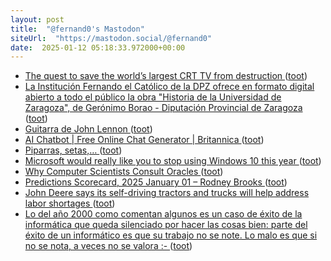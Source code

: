 ```yaml
---
layout: post
title:  "@fernand0's Mastodon"
siteUrl:  "https://mastodon.social/@fernand0"
date:  2025-01-12 05:18:33.972000+00:00
---
```

*  [The quest to save the world’s largest CRT TV from destruction ](https://arstechnica.com/gaming/2024/12/retro-gamers-save-one-of-the-last-45-inch-crt-tvs-in-existence) ([toot](https://mastodon.social/@fernand0/113813691693053148))
*  [La Institución Fernando el Católico de la DPZ ofrece en formato digital abierto a todo el público la obra &quot;Historia de la Universidad de Zaragoza&quot;, de Gerónimo Borao - Diputación Provincial de Zaragoza   ](https://www.dpz.es/noticias/la-institucion-fernando-el-catolico-de-la-dpz-ofrece-en-formato-digital-abierto-a-todo-el-publico-la-obra-201chistoria-de-la-universidad-de-zaragoza201d-de-geronimo-borao) ([toot](https://mastodon.social/@fernand0/113812933062546459))
*  [Guitarra de John Lennon ](https://www.flickr.com/photos/fernand0/54230362304) ([toot](https://mastodon.social/@fernand0/113811722927066611))
*  [AI Chatbot \| Free Online Chat Generator \| Britannica ](https://www.britannica.com/chatbo) ([toot](https://mastodon.social/@fernand0/113811079833336837))
*  [Piparras, setas,… ](https://avecesunafoto.wordpress.com/2025/01/11/piparras-setas) ([toot](https://mastodon.social/@fernand0/113810992512344887))
*  [Microsoft would really like you to stop using Windows 10 this year ](https://www.theverge.com/2025/1/6/24336586/microsoft-windows-10-upgrade-year-of-the-windows-11-pc-refresh-ces-202) ([toot](https://mastodon.social/@fernand0/113810897768956153))
*  [Why Computer Scientists Consult Oracles ](https://www.quantamagazine.org/why-computer-scientists-consult-oracles-20250103) ([toot](https://mastodon.social/@fernand0/113810686293251886))
*  [Predictions Scorecard, 2025 January 01 – Rodney Brooks ](https://rodneybrooks.com/predictions-scorecard-2025-january-01) ([toot](https://mastodon.social/@fernand0/113810419233211829))
*  [John Deere says its self-driving tractors and trucks will help address labor shortages ](https://www.theverge.com/2025/1/6/24334357/john-deere-autonomous-tractor-truck-orchard-mow-ce) ([toot](https://mastodon.social/@fernand0/113809736684640984))
*  [Lo del año 2000 como comentan algunos es un caso de éxito de la informática que queda silenciado por hacer las cosas bien: parte del éxito de un informático es que su trabajo no se note. Lo malo es que si no se nota, a veces no se valora :- ](https://mastodon.social/@fernand0/113809516322113305) ([toot](https://mastodon.social/@fernand0/113809516322113305))
